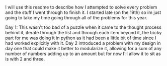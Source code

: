 I will use this readme to describe how I attempted to solve every problem and the stuff I went through to finish it. I started late (on the 19th) so im just going to take my time going through all of the problems for this year.

Day 1: 
    This wasn't too bad of a puzzle when it came to the thought process behind it, iterate through the list and through each item beyond it, the tricky part for me was doing it in python as it had been a little bit of time since I had worked explicitly with it. Day 2 introduced a problem with my design in day one that could make it better to modularize it, allowing for a sum of any number of numbers adding up to an amount but for now I'll allow it to sit as is with 2 and three.